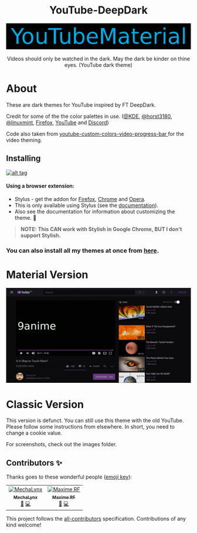 <h1 align="center">YouTube-DeepDark</h1>
<img src="./YT_Images/banner.png">
</h1>
<p align="center">Videos should only be watched in the dark. May the dark be kinder on thine eyes. (YouTube dark theme)</p>

# About

These are dark themes for YouTube inspired by FT DeepDark.

Credit for some of the the color palettes in use. ([@KDE](https://github.com/KDE), [@horst3180](https://github.com/horst3180), [@linuxmint](https://github.com/linuxmint), [Firefox](https://www.mozilla.org/en-US/firefox/new/), [YouTube](https://www.youtube.com/) and [Discord](https://discordapp.com/))

Code also taken from [youtube-custom-colors-video-progress-bar
](https://userstyles.org/styles/95280/youtube-custom-colors-video-progress-bar) for the video theming.

## Installing

[![alt tag](https://img.shields.io/badge/Install%20directly%20with-Stylus-%233daee9?style=for-the-badge)](https://github.com/RaitaroH/YouTube-DeepDark/raw/master/YouTubeDeepDarkMaterial.user.css)

#### Using a browser extension:
* Stylus - get the addon for [Firefox](https://addons.mozilla.org/en-US/firefox/addon/styl-us/), [Chrome](https://chrome.google.com/webstore/detail/stylus/clngdbkpkpeebahjckkjfobafhncgmne) and [Opera](https://addons.opera.com/en-gb/extensions/details/stylus/).
* This is only available using Stylus (see the [documentation](https://github.com/openstyles/stylus/wiki/Usercss)).
* Also see the documentation for information about customizing the theme. :tada:

>**NOTE: This CAN work with Stylish in Google Chrome, BUT I don't support Stylish.**

### **You can also install all my themes at once from [here](https://gitlab.com/RaitaroH/Import-All-Deepdark).**

# Material Version
![alt tag](./YT_Images/Colors.gif)

# Classic Version

This version is defunct. You can still use this theme with the old YouTube.
Please follow some instructions from elsewhere. In short, you need to change a
cookie value.

For screenshots, check out the images folder.

## Contributors ✨

Thanks goes to these wonderful people ([emoji key](https://allcontributors.org/docs/en/emoji-key)):

<!-- ALL-CONTRIBUTORS-LIST:START - Do not remove or modify this section -->
<!-- prettier-ignore -->
<table>
  <tr>
    <td align="center"><a href="http://mechalynx.github.io"><img src="https://avatars1.githubusercontent.com/u/8427257?v=4" width="100px;" alt="MechaLynx"/><br /><sub><b>MechaLynx</b></sub></a><br /><a href="https://github.com/RaitaroH/YouTube-DeepDark/issues?q=author%3AMechaLynx" title="Bug reports">🐛</a> <a href="https://github.com/RaitaroH/YouTube-DeepDark/commits?author=MechaLynx" title="Code">💻</a></td>
    <td align="center"><a href="https://www.mrfdev.com"><img src="https://avatars2.githubusercontent.com/u/12028968?v=4" width="100px;" alt="Maxime RF"/><br /><sub><b>Maxime RF</b></sub></a><br /><a href="https://github.com/RaitaroH/YouTube-DeepDark/issues?q=author%3AMaximeRF" title="Bug reports">🐛</a> <a href="https://github.com/RaitaroH/YouTube-DeepDark/commits?author=MaximeRF" title="Code">💻</a></td>
  </tr>
</table>

<!-- ALL-CONTRIBUTORS-LIST:END -->

This project follows the [all-contributors](https://github.com/all-contributors/all-contributors) specification. Contributions of any kind welcome!
